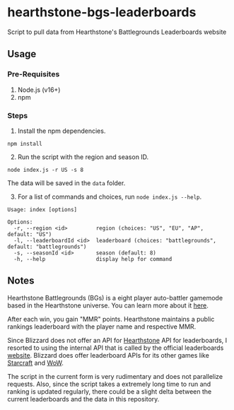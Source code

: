 # hearthstone-bgs-leaderboards

Script to pull data from Hearthstone's Battlegrounds Leaderboards website

## Usage

### Pre-Requisites
1. Node.js (v16+)
2. npm

### Steps
1. Install the npm dependencies.
```
npm install
```
2. Run the script with the region and season ID.
```
node index.js -r US -s 8
```
The data will be saved in the `data` folder. 

3. For a list of commands and choices, run `node index.js --help`.
```
Usage: index [options]

Options:
  -r, --region <id>         region (choices: "US", "EU", "AP", default: "US")
  -l, --leaderboardId <id>  leaderboard (choices: "battlegrounds", default: "battlegrounds")
  -s, --seasonId <id>       season (default: 8)
  -h, --help                display help for command
```
   
## Notes
Hearthstone Battlegrounds (BGs) is a eight player auto-battler gamemode based in the Hearthstone universe. You can learn more about it [here](https://hearthstone.blizzard.com/en-gb/news/23156373).
  
After each win, you gain "MMR" points. Hearthstone maintains a public rankings leaderboard with the player name and respective MMR.

Since Blizzard does not offer an API for [Hearthstone](https://develop.battle.net/documentation/hearthstone) API for leaderboards, I resorted to using the internal API that is called by the official leaderboards [website](https://hearthstone.blizzard.com/en-gb/community/leaderboards?region=US&leaderboardId=battlegrounds). Blizzard does offer leaderboard APIs for its other games like [Starcraft](https://develop.battle.net/documentation/starcraft-2/community-apis) and [WoW](https://develop.battle.net/documentation/world-of-warcraft/game-data-apis).

The script in the current form is very rudimentary and does not parallelize requests. Also, since the script takes a extremely long time to run and ranking is updated regularly, there could be a slight delta between the current leaderboards and the data in this repository.



